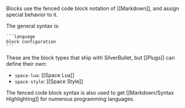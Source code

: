 Blocks use the fenced code block notation of [[Markdown]], and assign special behavior to it.

The general syntax is:

    ```language
    block configuration
    ```

These are the block types that ship with SilverBullet, but [[Plugs]] can define their own:

* `space-lua`: [[Space Lua]]
* `space-style`: [[Space Style]]

The fenced code block syntax is also used to get [[Markdown/Syntax Highlighting]] for numerous programming languages.